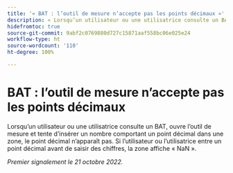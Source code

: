 ```yaml
---
title: '« BAT : l’outil de mesure n’accepte pas les points décimaux »'
description: « Lorsqu’un utilisateur ou une utilisatrice consulte un BAT, ouvre l’outil de mesure et tente d’insérer un nombre comportant un point décimal dans une zone, le point décimal n’apparaît pas. Si l’utilisateur ou l’utilisatrice entre un point décimal avant de saisir des chiffres, la zone affiche NaN. »
hidefromtoc: true
source-git-commit: 9abf2c0769880d727c15871aaf558bc06e025e24
workflow-type: ht
source-wordcount: '110'
ht-degree: 100%

---
```



# BAT : l’outil de mesure n’accepte pas les points décimaux

<!--This article is on the WF and WFP TOC-->

Lorsqu’un utilisateur ou une utilisatrice consulte un BAT, ouvre l’outil de mesure et tente d’insérer un nombre comportant un point décimal dans une zone, le point décimal n’apparaît pas. Si l’utilisateur ou l’utilisatrice entre un point décimal avant de saisir des chiffres, la zone affiche « NaN ».

_Premier signalement le 21 octobre 2022._

